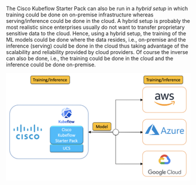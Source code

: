 The Cisco Kubeflow Starter Pack can also be run in a *hybrid
setup* in which training could be done 
on on-premise infrastructure whereas 
serving/inference could be done in the cloud. A hybrid setup
is probably
the most realistic since enterprises usually do not want to transfer 
proprietary sensitive data to the cloud. Hence, using a hybrid setup, 
the training of the ML models could be done where the data resides,
i.e., on-premise and the inference (serving) could be done in the cloud
thus taking advantage of the scalability and reliability provided by
cloud providers. Of course the inverse can also be done, i.e., the
training could be done in the cloud and the inference could be done
on-premise.

![Hybrid On-Prem Cloud Model](./hybrid-onprem-cloud.png)